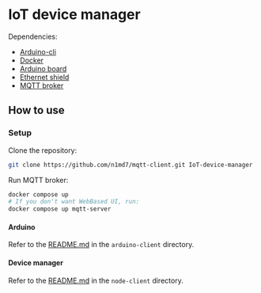 # IoT device manager

Dependencies:
- [Arduino-cli](https://arduino.github.io/arduino-cli/latest/installation/)
- [Docker](https://docs.docker.com/engine/install/)
- [Arduino board](https://store.arduino.cc/arduino-mega-2560-rev3)
- [Ethernet shield](https://store.arduino.cc/arduino-ethernet-shield-2)
- [MQTT broker](https://mosquitto.org/download/)


## How to use

### Setup

Clone the repository:

```bash
git clone https://github.com/n1md7/mqtt-client.git IoT-device-manager
```

Run MQTT broker:

```bash
docker compose up
# If you don't want WebBased UI, run:
docker compose up mqtt-server
```

#### Arduino

Refer to the [README.md](arduino-client/README.md) in the `arduino-client` directory.

#### Device manager

Refer to the [README.md](node-client/README.md) in the `node-client` directory.


